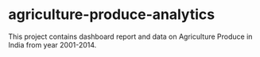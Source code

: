 # agriculture-produce-analytics
This project contains dashboard report and data on Agriculture Produce in India from year 2001-2014.
